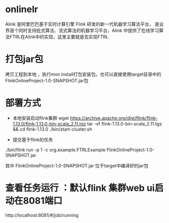 # onlinelr

Alink 是阿里巴巴基于实时计算引擎 Flink 研发的新一代机器学习算法平台，
是业界首个同时支持批式算法、流式算法的机器学习平台，Alink 中提供了在线学习算法FTRL在Alink中的实现，这里主要就是去实现FTRL

# 打包jar包
拷贝工程到本地 ，执行mvn install打包安装包，也可以直接使用target目录中的FlinkOnlineProject-1.0-SNAPSHOT.jar包

# 部署方式

* 本地安装启动flink集群
wget https://archive.apache.org/dist/flink/flink-1.13.0/flink-1.13.0-bin-scala_2.11.tgz
tar -xf flink-1.13.0-bin-scala_2.11.tgz && cd flink-1.13.0
./bin/start-cluster.sh

* 提交基于flink的任务 

./bin/flink run -p 1 -c org.example.FTRLExample  FlinkOnlineProject-1.0-SNAPSHOT.jar  


其中 FlinkOnlineProject-1.0-SNAPSHOT.jar 位于target中编译好的jar包


# 查看任务运行 ：默认flink 集群web ui启动在8081端口
http://localhost:8081/#/job/running 
